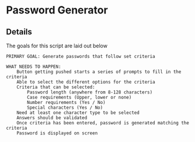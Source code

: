 # Password Generator

## Details

The goals for this script are laid out below

    PRIMARY GOAL: Generate passwords that follow set criteria
    
    WHAT NEEDS TO HAPPEN:
        Button getting pushed starts a series of prompts to fill in the criteria
        Able to select the different options for the criteria
        Criteria that can be selected:
            Password length (anywhere from 8-128 characters)
            Case requirements (Upper, lower or none)
            Number requirements (Yes / No)
            Special characters (Yes / No)
        Need at least one character type to be selected
        Answers should be validated
        Once criteria has been entered, password is generated matching the criteria
        Password is displayed on screen